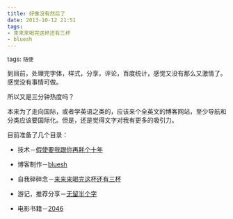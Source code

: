 ```yaml
---
title: 好像没有然后了
date: 2013-10-12 21:51
tags:
- 来来来喝完这杯还有三杯
- bluesh
---
```

tags: `随便`
<br>

到目前，处理完字体，样式，分享，评论，百度统计，感觉又没有那么又激情了。感觉没有事情可做。

所以又是三分钟热度吗？

本来为了走向国际，或者学英语之类的，应该来个全英文的博客网站，至少导航和分类应该要国际化。但是，还是觉得文字对我有更多的吸引力。

目前准备了几个目录：

*  技术－[假使要我跟你再耗个十年](/blog/tags/假使要我跟你再耗个十年/)

*  博客制作－[bluesh](/blog/tags/bluesh/)

*  自我碎碎念－[来来来喝完这杯还有三杯](/blog/tags/来来来喝完这杯还有三杯/)

*  游记，推荐分享－[无留半个字](/blog/tags/无留半个字/)

*  电影书籍－[2046](/blog/tags/2046/)
